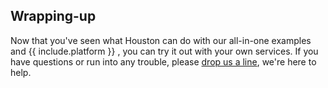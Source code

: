 ## Wrapping-up

Now that you've seen what Houston can do with our all-in-one examples and
{{ include.platform }} , you can try it out with your own services. If you have
questions or run into any trouble, please [drop us a line](mailto:support@turbinelabs.io), we're here to help.
